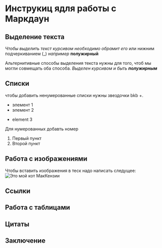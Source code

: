# Инструкиц ядля работы с Маркдаун

## Выделение текста

*Чтобы выделить текст курсивом необходимо обрамит его* или нижним подчеркиванием (_)
_например_
**полужирный** 

Альтернитивные способы выделения текста нужны для того, чтоб мы могли совмещать оба способа. 
_Выделен курсивом и быть **полужирным**_

## Списки
 чтобы добавить ненумерованные списки нужны звездочки bkb +.
* элемент 1
* элемент 2
+ element 3

Для нумерованных добавть номер
1. Первый пункт
2. Второй пункт
## Работа с изображениями

Чтобы вставить изображения в теск надо написать следущее:
![Это мой кот МакКензии](MacKenzie.jpg)
## Ссылки

## Работа с таблицами

## Цитаты

## Заключение
